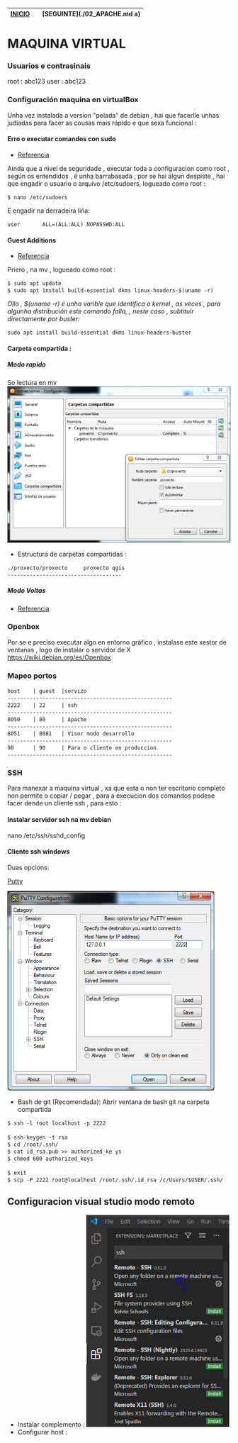 | [INICIO](./README.md)|          | [SEGUINTE](./02_APACHE.md   a)  |
| ------------- |:-------------:| -----:|

# MAQUINA VIRTUAL

### Usuarios e contrasinais
root : abc123
user : abc123
### Configuración maquina en virtualBox
Unha vez instalada a version "pelada" de debian , hai que facerlle unhas judiadas para facer as cousas mais rápido e que sexa funcional :
#### Erro o executar comandos con sudo
- [Referencia](https://devconnected.com/how-to-add-a-user-to-sudoers-on-debian-10-buster/)

Ainda que a nivel de seguridade , executar toda a configuracion como root , según os entendidos , é unha barrabasada , por se hai algun despiste , hai que engadir o usuario o arquivo /etc/sudoers, logueado como root :
~~~
$ nano /etc/sudoers
~~~
E engadir na derradeira liña:
~~~
user       ALL=(ALL:ALL) NOPASSWD:ALL
~~~

#### Guest Additions
- [Referencia](https://linuxize.com/post/how-to-install-virtualbox-guest-additions-on-debian-10/)

Priero , na mv , logueado como root :
~~~
$ sudo apt update
$ sudo apt install build-essential dkms linux-headers-$(uname -r)
~~~
*Ollo , $(uname -r) é unha varible que identifica o kernel , as veces , para algunha distribución este comando falla, , neste caso , subtituir directamente por buster:*
~~~
sudo apt install build-essential dkms linux-headers-buster
~~~

#### Carpeta compartida :
##### Modo rapido 
So lectura en mv 
![Servir carpeta compartida](./arquivos/12_carpeta_compartida.PNG)
- Estructura de carpetas compartidas : 

~~~
./proxecto/proxecto     proxecto qgis
------------------------------------
~~~
##### Modo Voltas
- [Referencia](https://www.zeppelinux.es/montar-carpetas-compartidas-por-virtualbox-en-linux/)

### Openbox
Por se e preciso executar algo en entorno gráfico , instalase este xestor de ventanas , logo de instalar o servidor de X
https://wiki.debian.org/es/Openbox

### Mapeo portos
~~~
host    | guest  |servizo 
----------------------------------------------------
2222    | 22     | ssh
----------------------------------------------------
8050    | 80     | Apache 
----------------------------------------------------
8051    | 8081   | Visor modo desarrollo
----------------------------------------------------
90      | 90     | Para o cliente en produccion
----------------------------------------------------
~~~ 
### SSH
Para manexar a maquina virtual , xa que esta o non ter escritorio completo non permite o copiar / pegar , para a execucion dos comandos podese facer dende un cliente ssh , para esto :
#### Instalar servidor ssh na mv debian
nano /etc/ssh/sshd_config

#### Cliente ssh windows

Duas opcions:

[Putty](https://www.chiark.greenend.org.uk/~sgtatham/putty/latest.html)

![Acceso a ssh](./arquivos/14_putty.PNG)

- Bash de git (Recomendada):
Abrir ventana de bash git na carpeta compartida

~~~
$ ssh -l root localhost -p 2222

$ ssh-keygen -t rsa
$ cd /root/.ssh/
$ cat id_rsa.pub >> authorized_ke ys
$ chmod 600 authorized_keys

$ exit
$ scp -P 2222 root@localhost /root/.ssh/.id_rsa /c/Users/$USER/.ssh/
~~~
## Configuracion visual studio modo remoto

- Instalar complemento : 
![Complemento vstudio](./arquivos/16_vstudiossh.PNG)
- Configurar host : 

